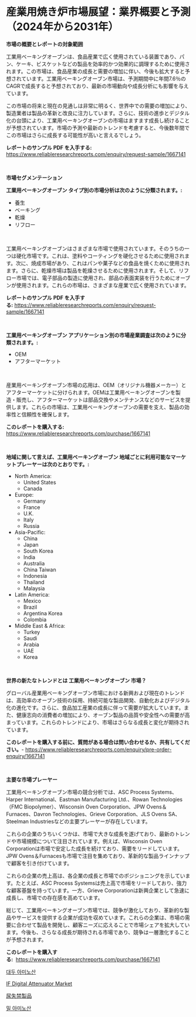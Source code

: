 <p><h1>産業用焼き炉市場展望：業界概要と予測（2024年から2031年）</h1></p><p><strong>市場の概要とレポートの対象範囲</strong></p>
<p><p>工業用ベーキングオーブンは、食品産業で広く使用されている装置であり、パン、ケーキ、ビスケットなどの製品を効率的かつ効果的に調理するために使用されます。この市場は、食品産業の成長と需要の増加に伴い、今後も拡大すると予想されています。工業用ベーキングオーブン市場は、予測期間中に年間7.6％のCAGRで成長すると予想されており、最新の市場動向や成長分析にも影響を与えています。</p><p>この市場の将来と現在の見通しは非常に明るく、世界中での需要の増加により、製造業者は製品の革新と改良に注力しています。さらに、技術の進歩とデジタル化の台頭により、工業用ベーキングオーブンの市場はますます成長し続けることが予想されています。市場の予測や最新のトレンドを考慮すると、今後数年間でこの市場はさらに成長する可能性が高いと言えるでしょう。</p></p>
<p><strong>レポートのサンプル PDF を入手する:</strong> <a href="https://www.reliableresearchreports.com/enquiry/request-sample/1667141">https://www.reliableresearchreports.com/enquiry/request-sample/1667141</a></p>
<p>&nbsp;</p>
<p><strong>市場セグメンテーション</strong></p>
<p><strong>工業用ベーキングオーブン タイプ別の市場分析は次のように分類されます。:</strong></p>
<p><ul><li>養生</li><li>ベーキング</li><li>乾燥</li><li>リフロー</li></ul></p>
<p>&nbsp;</p>
<p><p>工業用ベーキングオーブンはさまざまな市場で使用されています。そのうちの一つは硬化市場です。これは、塗料やコーティングを硬化させるために使用されます。次に、焼成市場があり、これはパンや菓子などの食品を焼くために使用されます。さらに、乾燥市場は製品を乾燥させるために使用されます。そして、リフロー市場では、電子部品の製造に使用され、部品の表面実装を行うためにオーブンが使用されます。これらの市場は、さまざまな産業で広く使用されています。</p></p>
<p><strong>レポートのサンプル PDF を入手する:</strong>&nbsp;<a href="https://www.reliableresearchreports.com/enquiry/request-sample/1667141">https://www.reliableresearchreports.com/enquiry/request-sample/1667141</a></p>
<p>&nbsp;</p>
<p><strong> 工業用ベーキングオーブン アプリケーション別の市場産業調査は次のように分類されます。:</strong></p>
<p><ul><li>OEM</li><li>アフターマーケット</li></ul></p>
<p>&nbsp;</p>
<p><p>産業用ベーキングオーブン市場の応用は、OEM（オリジナル機器メーカー）とアフターマーケットに分けられます。OEMは工業用ベーキングオーブンを製造・販売し、アフターマーケットは部品交換やメンテナンスなどのサービスを提供します。これらの市場は、工業用ベーキングオーブンの需要を支え、製品の効率性と信頼性を確保します。</p></p>
<p><strong>このレポートを購入する:</strong>&nbsp; <a href="https://www.reliableresearchreports.com/purchase/1667141">https://www.reliableresearchreports.com/purchase/1667141</a></p>
<p>&nbsp;</p>
<p><strong>地域に関して言えば、工業用ベーキングオーブン 地域ごとに利用可能なマーケットプレーヤーは次のとおりです。:</strong></p>
<p><ul>
    <li>
        North America:
        <ul>
            <li>United States</li>
            <li>Canada</li>
        </ul>
    </li>
    <li>
        Europe:
        <ul>
            <li>Germany</li>
            <li>France</li>
            <li>U.K.</li>
            <li>Italy</li>
            <li>Russia</li>
        </ul>
    </li>
    <li>
        Asia-Pacific:
        <ul>
            <li>China</li>
            <li>Japan</li>
            <li>South Korea</li>
            <li>India</li>
            <li>Australia</li>
            <li>China Taiwan</li>
            <li>Indonesia</li>
            <li>Thailand</li>
            <li>Malaysia</li>
        </ul>
    </li>
    <li>
        Latin America:
        <ul>
            <li>Mexico</li>
            <li>Brazil</li>
            <li>Argentina Korea</li>
            <li>Colombia</li>
        </ul>
    </li>
    <li>
        Middle East & Africa:
        <ul>
            <li>Turkey</li>
            <li>Saudi</li>
            <li>Arabia</li>
            <li>UAE</li>
            <li>Korea</li>
        </ul>
    </li>
    </ul></p>
<p>&nbsp;</p>
<p><strong>世界の新たなトレンドとは 工業用ベーキングオーブン 市場？</strong></p>
<p><p>グローバル産業用ベーキングオーブン市場における新興および現在のトレンドは、高効率のオーブン技術の採用、持続可能な製品開発、自動化およびデジタル化の進化です。さらに、食品加工産業の成長に伴って需要が拡大しています。また、健康志向の消費者の増加により、オーブン製品の品質や安全性への需要が高まっています。これらのトレンドにより、市場はさらなる成長と変化が期待されています。</p></p>
<p><strong>このレポートを購入する前に、質問がある場合は問い合わせるか、共有してください。</strong>- <a href="https://www.reliableresearchreports.com/enquiry/pre-order-enquiry/1667141">https://www.reliableresearchreports.com/enquiry/pre-order-enquiry/1667141</a></p>
<p>&nbsp;</p>
<p><strong>主要な市場プレーヤー</strong></p>
<p><p>工業用ベーキングオーブン市場の競合分析では、ASC Process Systems、Harper International、Eastman Manufacturing Ltd.、Rowan Technologies（FMC Biopolymer）、Wisconsin Oven Corporation、JPW Ovens＆Furnaces、Davron Technologies、Grieve Corporation、JLS Ovens SA、Steelman Industriesなどの主要プレーヤーが存在しています。</p><p>これらの企業のうちいくつかは、市場で大きな成長を遂げており、最新のトレンドや市場規模について注目されています。例えば、Wisconsin Oven Corporationは市場で安定した成長を続けており、需要をリードしています。JPW Ovens＆Furnacesも市場で注目を集めており、革新的な製品ラインナップで顧客を引き付けています。</p><p>これらの企業の売上高は、各企業の成長と市場でのポジショニングを示しています。たとえば、ASC Process Systemsは売上高で市場をリードしており、強力な顧客基盤を持っています。一方、Grieve Corporationは新興企業として急速に成長し、市場での存在感を高めています。</p><p>総じて、工業用ベーキングオーブン市場では、競争が激化しており、革新的な製品やサービスを提供する企業が成功を収めています。これらの企業は、市場の需要に合わせて製品を開発し、顧客ニーズに応えることで市場シェアを拡大しています。今後も、さらなる成長が期待される市場であり、競争は一層激化することが予想されます。</p></p>
<p><strong>このレポートを購入する:</strong>&nbsp;&nbsp;<a href="https://www.reliableresearchreports.com/purchase/1667141">https://www.reliableresearchreports.com/purchase/1667141</a></p>
<p><p><a href="https://github.com/JeromeRtyau89966/Market-Research-Report-List-1/blob/main/840252313614.md">대두 아미노산</a></p><p><a href="https://github.com/Airanohannonzb68e5pb53oc1/Market-Research-Report-List-1/blob/main/if-digital-attenuator-market.md">IF Digital Attenuator Market</a></p><p><a href="https://github.com/AriMuller2009/Market-Research-Report-List-1/blob/main/247791414440.md">尿失禁製品</a></p><p><a href="https://github.com/TimmyMann6767/Market-Research-Report-List-1/blob/main/867228913613.md">밀 아미노산</a></p></p>